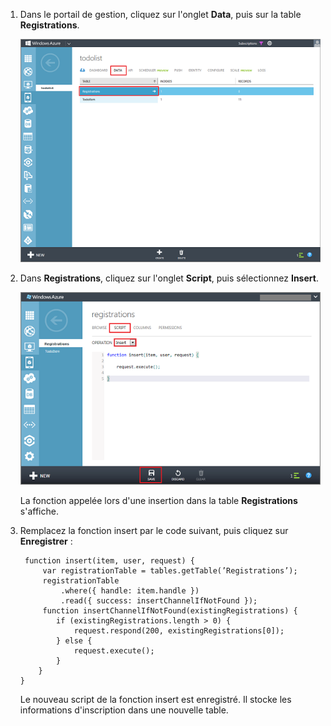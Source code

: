 1.  Dans le portail de gestion, cliquez sur l'onglet **Data**, puis sur la table **Registrations**.
    
    ![](./media/mobile-services-update-registrations-script/mobile-portal-data-tables-registrations.png)

2.  Dans **Registrations**, cliquez sur l'onglet **Script**, puis sélectionnez **Insert**.
    
    ![](./media/mobile-services-update-registrations-script/mobile-insert-script-registrations.png)
    
    La fonction appelée lors d'une insertion dans la table **Registrations** s'affiche.

3.  Remplacez la fonction insert par le code suivant, puis cliquez sur **Enregistrer** :
    
         function insert(item, user, request) {
             var registrationTable = tables.getTable(’Registrations’);
             registrationTable
                 .where({ handle: item.handle })
                 .read({ success: insertChannelIfNotFound });
             function insertChannelIfNotFound(existingRegistrations) {
         	    if (existingRegistrations.length > 0) {
             	    request.respond(200, existingRegistrations[0]);
         	    } else {
             	    request.execute();
         	    }
    	    }
	    }
    
    Le nouveau script de la fonction insert est enregistré. Il stocke les informations d'inscription dans une nouvelle table.

<!-- images-->